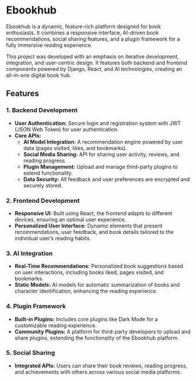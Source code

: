 # Ebookhub

Ebookhub is a dynamic, feature-rich platform designed for book enthusiasts. It combines a responsive interface, AI-driven book recommendations, social sharing features, and a plugin framework for a fully immersive reading experience. 

This project was developed with an emphasis on iterative development, integration, and user-centric design. It features both backend and frontend components powered by Django, React, and AI technologies, creating an all-in-one digital book hub.

## Features

### 1. Backend Development
- **User Authentication:** Secure login and registration system with JWT (JSON Web Token) for user authentication.
- **Core APIs:**
  - **AI Model Integration:** A recommendation engine powered by user data (pages visited, likes, and bookmarks).
  - **Social Media Sharing:** API for sharing user activity, reviews, and reading progress.
  - **Plugin Management:** Upload and manage third-party plugins to extend functionality.
  - **Data Security:** All feedback and user preferences are encrypted and securely stored.


### 2. Frontend Development
 
- **Responsive UI:** Built using React, the frontend adapts to different devices, ensuring an optimal user experience.
- **Personalized User Interface:** Dynamic elements that present recommendations, user feedback, and book details tailored to the individual user’s reading habits.
 

### 3. AI Integration
 
- **Real-Time Recommendations:** Personalized book suggestions based on user interactions, including books liked, pages visited, and bookmarks.
- **Static Models:** AI models for automatic summarization of books and character identification, enhancing the reading experience.
 

### 4. Plugin Framework
 
- **Built-in Plugins:** Includes core plugins like Dark Mode for a customizable reading experience.
- **Community Plugins:** A platform for third-party developers to upload and share plugins, extending the functionality of the Ebookhub platform.
 

### 5. Social Sharing
 
- **Integrated APIs:** Users can share their book reviews, reading progress, and achievements with others across various social media platforms.
 
